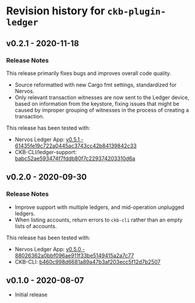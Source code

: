 # Revision history for `ckb-plugin-ledger`

## v0.2.1 - 2020-11-18

### Release Notes

This release primarily fixes bugs and improves overall code quality.

- Source reformatted with new Cargo fmt settings, standardized for Nervos.
- Only relevant transaction witnesses are now sent to the Ledger device, based
  on information from the keystore, fixing issues that might be caused by
  improper grouping of witnesses in the process of creating a transaction.
  
This release has been tested with:
- Nervos Ledger App: [v0.5.1 - 61435fe19c722a0445ac3743cc42b84139842c33](https://github.com/obsidiansystems/ledger-app-nervos/releases/tag/v0.5.1)
- CKB-CLI/ledger-support: [babc52ae593474f7fddb80f7c229374203310d6a](https://github.com/nervosnetwork/ckb-cli/tree/ledger-support)

## v0.2.0 - 2020-09-30

### Release Notes
- Improve support with multiple ledgers, and mid-operation unplugged ledgers.
- When listing accounts, return errors to `ckb-cli` rather than an empty lists of accounts.

This release has been tested with:
- Nervos Ledger App: [v0.5.0 - 88026362a0bbf096ae911f33be5149415a2a7c77](https://github.com/obsidiansystems/ledger-app-nervos/releases/tag/v0.5.0)
- CKB-CLI: [b460c998d6681a89a47b3af203ecc5f12d7b2507](https://github.com/obsidiansystems/ckb-cli/commit/b460c998d6681a89a47b3af203ecc5f12d7b2507)

## v0.1.0 - 2020-08-07

* Initial release
